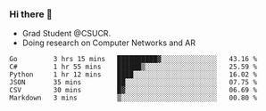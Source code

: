 ### Hi there 👋
- Grad Student @CSUCR. 
- Doing research on Computer Networks and AR
<!--START_SECTION:waka-->

```text
Go         3 hrs 15 mins   ██████████▓░░░░░░░░░░░░░░   43.16 %
C#         1 hr 55 mins    ██████▒░░░░░░░░░░░░░░░░░░   25.59 %
Python     1 hr 12 mins    ████░░░░░░░░░░░░░░░░░░░░░   16.02 %
JSON       35 mins         ██░░░░░░░░░░░░░░░░░░░░░░░   07.75 %
CSV        30 mins         █▓░░░░░░░░░░░░░░░░░░░░░░░   06.69 %
Markdown   3 mins          ▒░░░░░░░░░░░░░░░░░░░░░░░░   00.80 %
```

<!--END_SECTION:waka-->
<!--
**jluo117/jluo117** is a ✨ _special_ ✨ repository because its `README.md` (this file) appears on your GitHub profile.

Here are some ideas to get you started:

- 🔭 I’m currently working on ...
- 🌱 I’m currently learning ...
- 👯 I’m looking to collaborate on ...
- 🤔 I’m looking for help with ...
- 💬 Ask me about ...
- 📫 How to reach me: ...
- 😄 Pronouns: ...
- ⚡ Fun fact: ...
-->
